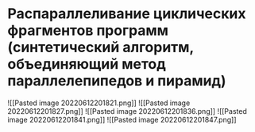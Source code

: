 # Распараллеливание циклических фрагментов программ (синтетический алгоритм, объединяющий метод параллелепипедов и пирамид)
![[Pasted image 20220612201821.png]]
![[Pasted image 20220612201827.png]]
![[Pasted image 20220612201836.png]]
![[Pasted image 20220612201841.png]]
![[Pasted image 20220612201847.png]]